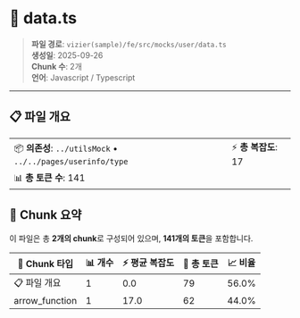 # 📄 data.ts

> **파일 경로**: `vizier(sample)/fe/src/mocks/user/data.ts`  
> **생성일**: 2025-09-26  
> **Chunk 수**: 2개  
> **언어**: Javascript / Typescript
---


## 📋 파일 개요

| | |
|--|--|
| 📦 **의존성**: `../utilsMock` • `../../pages/userinfo/type` | ⚡ **총 복잡도**: 17 |
| 📊 **총 토큰 수**: 141 |  |






## 🧩 Chunk 요약

이 파일은 총 **2개의 chunk**로 구성되어 있으며, **141개의 토큰**을 포함합니다.

| 🧩 Chunk 타입 | 📊 개수 | ⚡ 평균 복잡도 | 📝 총 토큰 | 📈 비율 |
|---------------|--------|-------------|----------|--------|
| 📋 파일 개요 | 1 | 0.0 | 79 | 56.0% |
| arrow_function | 1 | 17.0 | 62 | 44.0% |

